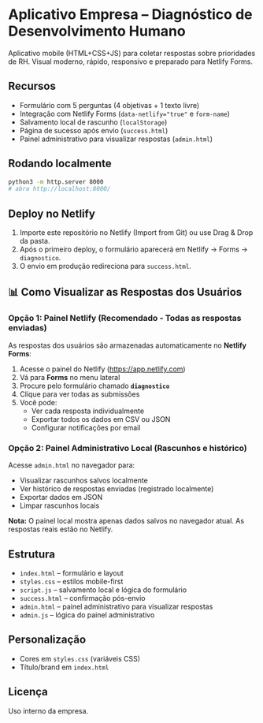 # Aplicativo Empresa – Diagnóstico de Desenvolvimento Humano

Aplicativo mobile (HTML+CSS+JS) para coletar respostas sobre prioridades de RH. Visual moderno, rápido, responsivo e preparado para Netlify Forms.

## Recursos
- Formulário com 5 perguntas (4 objetivas + 1 texto livre)
- Integração com Netlify Forms (`data-netlify="true"` e `form-name`)
- Salvamento local de rascunho (`localStorage`)
- Página de sucesso após envio (`success.html`)
- Painel administrativo para visualizar respostas (`admin.html`)

## Rodando localmente
```sh
python3 -m http.server 8000
# abra http://localhost:8000/
```

## Deploy no Netlify
1. Importe este repositório no Netlify (Import from Git) ou use Drag & Drop da pasta.
2. Após o primeiro deploy, o formulário aparecerá em Netlify → Forms → `diagnostico`.
3. O envio em produção redireciona para `success.html`.

## 📊 Como Visualizar as Respostas dos Usuários

### Opção 1: Painel Netlify (Recomendado - Todas as respostas enviadas)
As respostas dos usuários são armazenadas automaticamente no **Netlify Forms**:
1. Acesse o painel do Netlify (https://app.netlify.com)
2. Vá para **Forms** no menu lateral
3. Procure pelo formulário chamado **`diagnostico`**
4. Clique para ver todas as submissões
5. Você pode:
   - Ver cada resposta individualmente
   - Exportar todos os dados em CSV ou JSON
   - Configurar notificações por email

### Opção 2: Painel Administrativo Local (Rascunhos e histórico)
Acesse `admin.html` no navegador para:
- Visualizar rascunhos salvos localmente
- Ver histórico de respostas enviadas (registrado localmente)
- Exportar dados em JSON
- Limpar rascunhos locais

**Nota:** O painel local mostra apenas dados salvos no navegador atual. As respostas reais estão no Netlify.

## Estrutura
- `index.html` – formulário e layout
- `styles.css` – estilos mobile-first
- `script.js` – salvamento local e lógica do formulário
- `success.html` – confirmação pós-envio
- `admin.html` – painel administrativo para visualizar respostas
- `admin.js` – lógica do painel administrativo

## Personalização
- Cores em `styles.css` (variáveis CSS)
- Título/brand em `index.html`

## Licença
Uso interno da empresa.